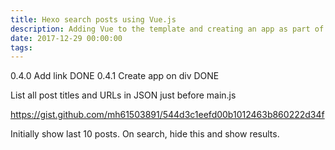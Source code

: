 ```yaml
---
title: Hexo search posts using Vue.js
description: Adding Vue to the template and creating an app as part of the page.
date: 2017-12-29 00:00:00
tags:
---
```

0.4.0 Add link DONE
0.4.1 Create app on div DONE

List all post titles and URLs in JSON just before main.js

https://gist.github.com/mh61503891/544d3c1eefd00b1012463b860222d34f

Initially show last 10 posts. On search, hide this and show results.

